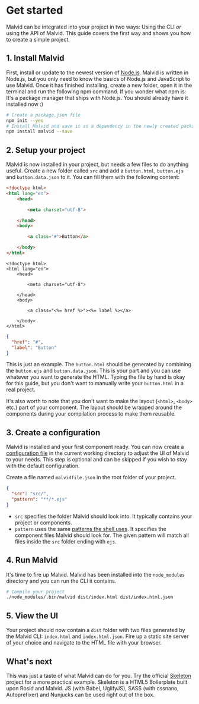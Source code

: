 # Get started

Malvid can be integrated into your project in two ways: Using the CLI *or* using the API of Malvid. This guide covers the first way and shows you how to create a simple project.

## 1. Install Malvid

First, install or update to the newest version of [Node.js](https://nodejs.org). Malvid is written in Node.js, but you only need to know the basics of Node.js and JavaScript to use Malvid. Once it has finished installing, create a new folder, open it in the terminal and run the following npm command. If you wonder what npm is: It's a package manager that ships with Node.js. You should already have it installed now :)

```sh
# Create a package.json file
npm init --yes
# Install Malvid and save it as a dependency in the newly created package.json
npm install malvid --save
```

## 2. Setup your project

Malvid is now installed in your project, but needs a few files to do anything useful. Create a new folder called `src` and add a `button.html`, `button.ejs` and `button.data.json` to it. You can fill them with the following content:

```html
<!doctype html>
<html lang="en">
	<head>

		<meta charset="utf-8">

	</head>
	<body>

		<a class="#">Button</a>

	</body>
</html>
```

```ejs
<!doctype html>
<html lang="en">
	<head>

		<meta charset="utf-8">

	</head>
	<body>

		<a class="<%= href %>"><%= label %></a>

	</body>
</html>
```

```json
{
  "href": "#",
  "label": "Button"
}
```

This is just an example. The `button.html` should be generated by combining the `button.ejs` and `button.data.json`. This is your part and you can use whatever you want to generate the HTML. Typing the file by hand is okay for this guide, but you don't want to manually write your `button.html` in a real project.

It's also worth to note that you don't want to make the layout (`<html>`, `<body>` etc.) part of your component. The layout should be wrapped around the components during your compilation process to make them reusable.

## 3. Create a configuration

Malvid is installed and your first component ready. You can now create a [configuration file](Get%20started.md) in the current working directory to adjust the UI of Malvid to your needs. This step is optional and can be skipped if you wish to stay with the default configuration.

Create a file named `malvidfile.json` in the root folder of your project.

```json
{
  "src": "src/",
  "pattern": "**/*.ejs"
}
```

- `src` specifies the folder Malvid should look into. It typically contains your project or components.
- `pattern` uses the same [patterns the shell uses](https://github.com/isaacs/node-glob). It specifies the component files Malvid should look for. The given pattern will match all files inside the `src` folder ending with `ejs`.

## 4. Run Malvid

It's time to fire up Malvid. Malvid has been installed into the `node_modules` directory and you can run the CLI it contains.

```sh
# Compile your project
./node_modules/.bin/malvid dist/index.html dist/index.html.json
```

## 5. View the UI

Your project should now contain a `dist` folder with two files generated by the Malvid CLI: `index.html` and `index.html.json`. Fire up a static site server of your choice and navigate to the HTML file with your browser.

## What's next

This was just a taste of what Malvid can do for you. Try the official [Skeleton](https://github.com/electerious/Skeleton-Components) project for a more practical example. Skeleton is a HTML5 Boilerplate built upon Rosid and Malvid. JS (with Babel, UglifyJS), SASS (with cssnano, Autoprefixer) and Nunjucks can be used right out of the box.